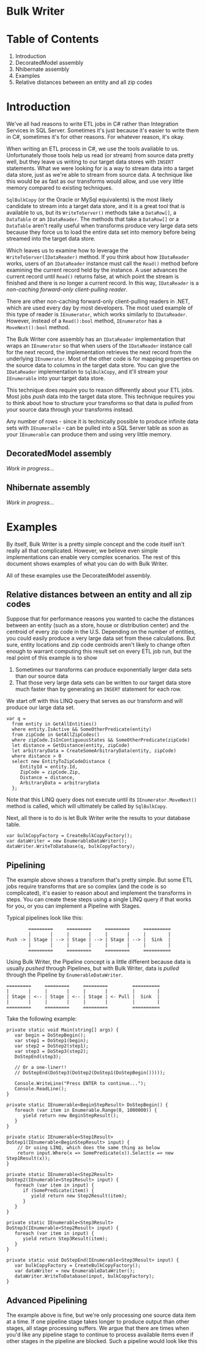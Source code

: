 Bulk Writer
===========

# Table of Contents #

1. Introduction
1. DecoratedModel assembly
1. Nhibernate assembly 
1. Examples
 1. Relative distances between an entity and all zip codes

# Introduction #

We've all had reasons to write ETL jobs in C# rather than Integration Services in SQL Server. Sometimes it's just because it's easier to write them in C#, sometimes it's for other reasons. For whatever reason, it's okay.

When writing an ETL process in C#, we use the tools available to us. Unfortunately those tools help us read (or stream) from source data pretty well, but they leave us writing to our target data stores with `INSERT` statements. What we were looking for is a way to stream data into a target data store, just as we're able to stream from source data. A technique like this would be as fast as our transforms would allow, and use very little memory compared to existing techniques.

`SqlBulkCopy` (or the Oracle or MySql equivalents) is the most likely candidate to stream into a target data store, and it is a great tool that *is* available to us, but its `WriteToServer()` methods take a `DataRow[]`, a `DataTable` or an `IDataReader`. The methods that take a `DataRow[]` or a `DataTable` aren't really useful when transforms produce very large data sets because they force us to load the entire data set into memory before being streamed into the target data store.

Which leaves us to examine how to leverage the `WriteToServer(IDataReader)` method. If you think about how `IDataReader` works, users of an `IDataReader` instance must call the `Read()` method before examining the current record held by the instance. A user advances the current record until `Read()` returns false, at which point the stream is finished and there is no longer a current record. In this way, `IDataReader` is a *non-caching forward-only client-pulling reader*.

There are other non-caching forward-only client-pulling readers in .NET, which are used every day by most developers. The most used example of this type of reader is `IEnumerator`, which works similarly to `IDataReader`. However, instead of a `Read():bool` method, `IEnumerator` has a `MoveNext():bool` method.

The Bulk Writer core assembly has an `IDataReader` implementation that wraps an `IEnumerator` so that when users of the `IDataReader` instance call for the next record, the implementation retrieves the next record from the underlying `IEnumerator`. Most of the other code is for  mapping properties on the source data to columns in the target data store. You can give the `IDataReader` implementation to `SqlBulkCopy`, and it'll stream your `IEnumerable` into your target data store.

This technique does require you to reason differently about your ETL jobs. Most jobs *push* data into the target data store. This technique requires you to think about how to structure your transforms so that data is *pulled* from your source data through your transforms instead.

Any number of rows - since it is technically possible to produce infinite data sets with `IEnumerable` - can be pulled into a SQL Server table as soon as your `IEnumerable` can produce them and using very little memory.

## DecoratedModel assembly ##

*Work in progress...*

## Nhibernate assembly ##

*Work in progress...*

# Examples #

By itself, Bulk Writer is a pretty simple concept and the code itself isn't really all that complicated. However, we believe even simple implementations can enable very complex scenarios. The rest of this document shows examples of what you can do with Bulk Writer.

All of these examples use the DecoratedModel assembly.

## Relative distances between an entity and all zip codes ##

Suppose that for performance reasons you wanted to cache the distances between an entity (such as a store, house or distribution center) and the centroid of every zip code in the U.S. Depending on the number of entities, you could easily produce a very large data set from these calculations. But sure, entity locations and zip code centroids aren't likely to change often enough to warrant computing this result set on every ETL job run, but the real point of this example is to show

1. Sometimes our transforms can produce exponentially larger data sets than our source data
2. That those very large data sets can be written to our target data store much faster than by generating an `INSERT` statement for each row.

We start off with this LINQ query that serves as our transform and will produce our large data set.

    var q =
      from entity in GetAllEntities()
      where entity.IsActive && SomeOtherPredicate(entity)
      from zipCode in GetAllZipCodes()
      where zipCode.IsInContiguousStates && SomeOtherPredicate(zipCode)
      let distance = GetDistance(entity, zipCode)
      let arbitraryData = CreateSomeArbitraryData(entity, zipCode)
      where distance > 0
      select new EntityToZipCodeDistance {
         EntityId = entity.Id,
         ZipCode = zipCode.Zip,
         Distance = distance,
         ArbitraryData = arbitraryData
      };

Note that this LINQ query does not execute until its `IEnumerator.MoveNext()` method is called, which will ultimately be called by `SqlBulkCopy`.

Next, all there is to do is let Bulk Writer write the results to your database table.

    var bulkCopyFactory = CreateBulkCopyFactory();
    var dataWriter = new EnumerableDataWriter();
    dataWriter.WriteToDatabase(q, bulkCopyFactory);

## Pipelining ##

The example above shows a transform that's pretty simple. But some ETL jobs require transforms that are so complex (and the code is so complicated), it's easier to reason about and implement the transforms in steps. You can create these steps using a single LINQ query if that works for you, or you can implement a Pipeline with Stages.

Typical pipelines look like this:

            =========     =========     =========     ==========
            |       |     |       |     |       |     |        |
    Push -> | Stage | --> | Stage | --> | Stage | --> |  Sink  |
            |       |     |       |     |       |     |        |
            =========     =========     =========     ==========

Using Bulk Writer, the Pipeline concept is a little different because data is usually *pushed* through Pipelines, but with Bulk Writer, data is *pulled* through the Pipeline by `EnumerableDataWriter`.

    =========     =========     =========         ==========
    |       |     |       |     |       |         |        |
    | Stage | <-- | Stage | <-- | Stage | <- Pull |  Sink  |
    |       |     |       |     |       |         |        |
    =========     =========     =========         ==========

Take the following example:

	private static void Main(string[] args) {
       var begin = DoStepBegin();
       var step1 = DoStep1(begin);
       var step2 = DoStep2(step1);
       var step3 = DoStep3(step2);
       DoStepEnd(step3);
      
       // Or a one-liner!!
       // DoStepEnd(DoStep3(DoStep2(DoStep1(DoStepBegin()))));

       Console.WriteLine("Press ENTER to continue...");
       Console.ReadLine();
    }

    private static IEnumerable<BeginStepResult> DoStepBegin() {
       foreach (var item in Enumerable.Range(0, 1000000)) {
          yield return new BeginStepResult();
       }
    }

    private static IEnumerable<Step1Result> DoStep1(IEnumerable<BeginStepResult> input) {
        // Or using LINQ, which does the same thing as below
        return input.Where(x => SomePredicate(x)).Select(x => new Step1Result(x));
    }

    private static IEnumerable<Step2Result> DoStep2(IEnumerable<Step1Result> input) {
       foreach (var item in input) {
	      if (SomePredicate(item)) {
             yield return new Step2Result(item);
          }
       }
    }

    private static IEnumerable<Step3Result> DoStep3(IEnumerable<Step2Result> input) {
       foreach (var item in input) {
          yield return Step3Result(item);
       }
    }

    private static void DoStepEnd(IEnumerable<Step3Result> input) {
       var bulkCopyFactory = CreateBulkCopyFactory();
       var dataWriter = new EnumerableDataWriter();
       dataWriter.WriteToDatabase(input, bulkCopyFactory);
    }

## Advanced Pipelining ##

The example above is fine, but we're only processing one source data item at a time. If one pipeline stage takes longer to produce output than other stages, all stage processing suffers. We argue that there are times when you'd like any pipeline stage to continue to process available items even if other stages in the pipeline are blocked. Such a pipeline would look like this